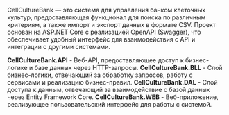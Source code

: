 CellCultureBank — это система для управления банком клеточных культур, предоставляющая функционал для поиска по различным критериям, а также импорт и экспорт данных в формате CSV. Проект основан на ASP.NET Core с реализацией OpenAPI (Swagger), что обеспечивает удобный интерфейс для взаимодействия с API и интеграции с другими системами.

**CellCultureBank.API** - Веб-API, предоставляющее доступ к бизнес-логике и базе данных через HTTP-запросы.
**CellCultureBank.BLL** - Слой бизнес-логики, отвечающий за обработку запросов, работу с сервисами и реализацию бизнес-правил.
**CellCultureBank.DAL** - Слой доступа к данным, отвечающий за взаимодействие с базой данных через Entity Framework Core.
**CellCultureBank.WEB** - Веб-приложение, реализующее пользовательский интерфейс для работы с системой.
